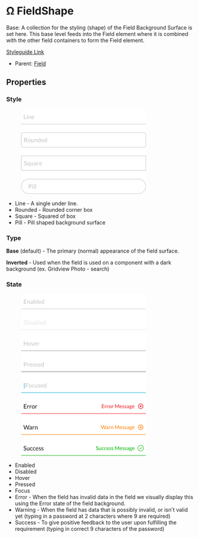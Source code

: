 # Ω FieldShape

Base: A collection for the styling (shape) of the Field Background Surface is set here. This base level feeds into the Field element where it is combined with the other field containers to form the Field element.

[Styleguide Link](https://zpl.io/ag18MJ9)

* Parent: [Field](./)

## Properties

### Style

<figure><img src="../../../.gitbook/assets/Style (1).png" alt=""><figcaption></figcaption></figure>

* Line - A single under line.
* Rounded - Rounded corner box
* Square - Squared of box
* Pill - Pill shaped background surface

### Type

**Base** (default) - The primary (normal) appearance of the field surface.

**Inverted** - Used when the field is used on a component with a dark background (ex. Gridview Photo - search)

### State

<figure><img src="../../../.gitbook/assets/State (2).png" alt=""><figcaption></figcaption></figure>

* Enabled
* Disabled
* Hover
* Pressed
* Focus
* Error - When the field has invalid data in the field we visually display this using the Error state of the field background.
* Warning - When the field has data that is possibly invalid, or isn't valid yet (typing in a password at 2 characters where 9 are required)
* Success - To give positive feedback to the user upon fulfilling the requirement (typing in correct 9 characters of the password)
